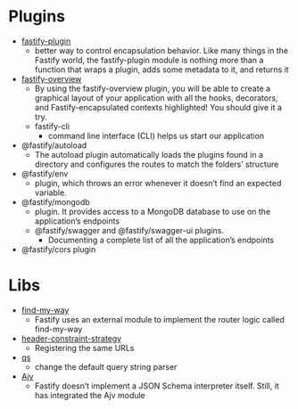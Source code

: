 # Plugins

- [fastify-plugin](https://www.npmjs.com/package/fastify-plugin)
  - better way to control encapsulation behavior. Like many things in the Fastify world, the fastify-plugin module is nothing more than a function that wraps a plugin, adds some metadata to it, and returns it
- [fastify-overview](https://github.com/Eomm/fastify-overview)
  - By using the fastify-overview plugin, you will be able to create a graphical layout of your application with all the hooks, decorators, and Fastify-encapsulated contexts highlighted! You should give it a try.
  - fastify-cli
    - command line interface (CLI) helps us start our application
- @fastify/autoload
  - The autoload plugin automatically loads the plugins found in a directory and configures the routes to match the folders’ structure
- @fastify/env
  - plugin, which throws an error whenever it doesn’t find an expected variable.
- @fastify/mongodb
  - plugin. It provides access to a MongoDB database to use on the application’s endpoints
  - @fastify/swagger and  @fastify/swagger-ui plugins.
	  - Documenting a complete list of all the application’s endpoints
-  @fastify/cors plugin

# Libs

- [find-my-way](https://github.com/delvedor/find-my-way)
  - Fastify uses an external module to implement the router logic called find-my-way
- [header-constraint-strategy](https://github.com/Eomm/header-constraint-strategy)
  - Registering the same URLs
- [qs](https://www.npmjs.com/package/qs)
  - change the default query string parser
- [Ajv](https://www.npmjs.com/package/ajv)
  - Fastify doesn’t implement a JSON Schema interpreter itself. Still, it has integrated the Ajv module
